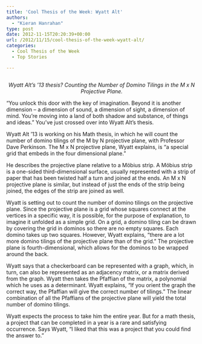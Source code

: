 ```yaml
---
title: 'Cool Thesis of the Week: Wyatt Alt'
authors: 
  - "Kieran Hanrahan"
type: post
date: 2012-11-15T20:20:39+00:00
url: /2012/11/15/cool-thesis-of-the-week-wyatt-alt/
categories:
  - Cool Thesis of the Week
  - Top Stories

---
```

<a href="http://www.reedquest.org/2012/11/cool-thesis-of-the-week-wyatt-alt/r1025682_web/" rel="attachment wp-att-1816"><img class="alignnone size-full wp-image-1816" title="Wyatt Alt" src="https://i1.wp.com/www.reedquest.org/wp-content/uploads/2012/11/R1025682_web.jpg?resize=770%2C430" alt="" data-recalc-dims="1" /></a>

<p style="text-align: center;">
  <em>Wyatt Alt&#8217;s &#8217;13 thesis? Counting the Number of Domino Tilings in the M x N Projective Plane.</em>
</p>

&#8220;You unlock this door with the key of imagination. Beyond it is another dimension &#8211; a dimension of sound, a dimension of sight, a dimension of mind. You&#8217;re moving into a land of both shadow and substance, of things and ideas.&#8221; You&#8217;ve just crossed over into Wyatt Alt&#8217;s thesis.

Wyatt Alt &#8217;13 is working on his Math thesis, in which he will count the number of domino tilings of the M by N projective plane, with Professor Dave Perkinson. The M x N projective plane, Wyatt explains, is &#8220;a special grid that embeds in the four dimensional plane.&#8221;

He describes the projective plane relative to a Möbius strip. A Möbius strip is a one-sided third-dimensional surface, usually represented with a strip of paper that has been twisted half a turn and joined at the ends. An M x N projective plane is similar, but instead of just the ends of the strip being joined, the edges of the strip are joined as well.

Wyatt is setting out to count the number of domino tilings on the projective plane. Since the projective plane is a grid whose squares connect at the vertices in a specific way, it is possible, for the purpose of explanation, to imagine it unfolded as a simple grid. On a grid, a domino tiling can be drawn by covering the grid in dominos so there are no empty squares. Each domino takes up two squares. However, Wyatt explains, &#8220;there are a lot more domino tilings of the projective plane than of the grid.&#8221; The projective plane is fourth-dimensional, which allows for the dominos to be wrapped around the back.

Wyatt says that a checkerboard can be represented with a graph, which, in turn, can also be represented as an adjacency matrix, or a matrix derived from the graph. Wyatt then takes the Pfaffian of the matrix, a polynomial which he uses as a determinant. Wyatt explains, &#8220;If you orient the graph the correct way, the Pfaffian will give the correct number of tilings.&#8221; The linear combination of all the Pfaffians of the projective plane will yield the total number of domino tilings.

Wyatt expects the process to take him the entire year. But for a math thesis, a project that can be completed in a year is a rare and satisfying occurrence. Says Wyatt, &#8220;I liked that this was a project that you could find the answer to.&#8221;